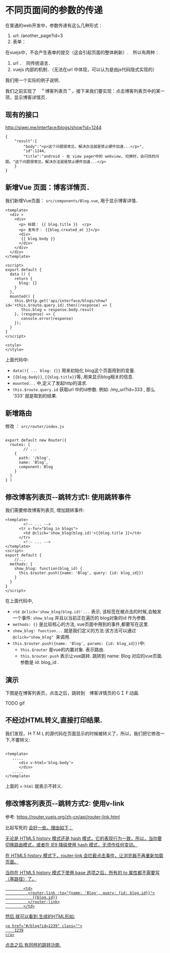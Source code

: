 # 不同页面间的参数的传递

在普通的web开发中，参数传递有这么几种形式：

1. url:   /another_page?id=3
2. 表单：

在vuejs中，不会产生表单的提交（这会引起页面的整体刷新）.　所以有两种：

1. url ．　同传统语言．
2. vuejs 内部的机制．（无法在url 中体现，可以认为是由js代码隐式实现的）

我们用一个实际的例子说明．


我们之前实现了　＂博客列表页＂，接下来我们要实现：点击博客列表页中的某一项，显示博客详情页．

## 现有的接口

http://siwei.me/interface/blogs/show?id=1244

```
{
    "result":{
        "body":"<p>这个问题很常见，解决办法就是禁止硬件加速...</p>",
        "id":1244,
        "title":"android - 在 view pager中的 webview, 切换时，会闪烁的问题。"这个问题很常见，解决办法就是禁止硬件加速...</p>
    }
}
```

## 新增Vue 页面：博客详情页．

我们新增Vue页面：  `src/components/Blog.vue`, 用于显示博客详情．

```
<template>
  <div >
    <div>
      <p> 标题： {{ blog.title }}  </p>
      <p> 发布于： {{blog.created_at }}</p>
      <div>
       {{ blog.body }}
      </div>
    </div>
  </div>
</template>

<script>
export default {
  data () {
    return {
      blog: {}
    }
  },
  mounted() {
    this.$http.get('api/interface/blogs/show?id='+this.$route.query.id).then((response) => {
       this.blog = response.body.result
    }, (response) => {
       console.error(response)
    });
  }
}
</script>

<style>
</style>
```

上面代码中:

- `data(){ ... blog: {}}` 用来初始化 blog这个页面用到的变量.
- `{{blog.body}}`, `{{blog.title}}`等, 用来显示blog相关的信息.
- `mounted...` 中,定义了发起http的请求.
- `this.$route.query.id` 获取url 中的id参数. 例如:   /my_url?id=333 , 那么 '333' 就是取到的结果.

## 新增路由

修改 ： `src/router/index.js`

```

export default new Router({
  routes: [
		// ...
    {
      path: '/blog',
      name: 'Blog',
      component: Blog
    }
  ]
} )
```

## 修改博客列表页--跳转方式1: 使用跳转事件

我们需要修改博客列表页, 增加跳转事件:


```
<template>
		<!-- ... -->
      <tr v-for="blog in blogs">
        <td @click='show_blog(blog.id)'>{{blog.title }}</td>
      </tr>
		<!-- ... -->
</template>
<script>
export default {
	//...
  methods: {
    show_blog: function(blog_id) {
      this.$router.push({name: 'Blog', query: {id: blog_id}})
    }
  }
}
</script>
```

在上面代码中,

- `<td @click='show_blog(blog.id)'...` 表示, 该<td>标签在被点击的时候,会触发一个事件: `show_blog`
并且以当前正在遍历的 blog对象的id 作为参数.
- `methods: {}` 是比较核心的方法,  vue页面中用到的事件,都要写在这里.
- `show_blog: function...` 就是我们定义的方法.该方法可以通过`@click="show_blog" `来调用.
- `this.$router.push({name: 'Blog', params: {id: blog_id}})`中:
	- `this.$router` 是vue的内置对象. 表示路由.
  - `this.$router.push` 表示让vue跳转. 跳转到 name: Blog 对应的vue页面. 参数是 id: blog_id .


## 演示

下图是在博客列表页，点击之后，跳转到　博客详情页的ＧＩＦ动画.

TODO gif

## 不经过HTML转义,直接打印结果.

我们发现，ＨＴＭＬ的源代码在页面显示的时候被转义了，所以，我们把它修改一下,不要转义:

```

<template>
   .....
      <div v-html='blog.body'>
      </div>
   .....
</template>
```

上面的 `v-html` 就表示不转义.

## 修改博客列表页--跳转方式2: 使用v-link

参考: https://router.vuejs.org/zh-cn/api/router-link.html

<router-link> 比起写死的 <a href="..."> 会好一些，理由如下：

无论是 HTML5 history 模式还是 hash 模式，它的表现行为一致，所以，当你要切换路由模式，或者在 IE9 降级使用 hash 模式，无须作任何变动。

在 HTML5 history 模式下，router-link 会拦截点击事件，让浏览器不再重新加载页面。

当你在 HTML5 history 模式下使用 base 选项之后，所有的 to 属性都不需要写（基路径）了。

```
        <td>
          <router-link :to="{name: 'Blog', query: {id: blog.id}}">
            {{blog.id}}
          </router-link>
        </td>
```

然后,就可以看到,生成的HTML形如:

```
<a href="#/blog?id=1239" class="">
	1239
</a>
```

点击之后,有同样的跳转功能.
